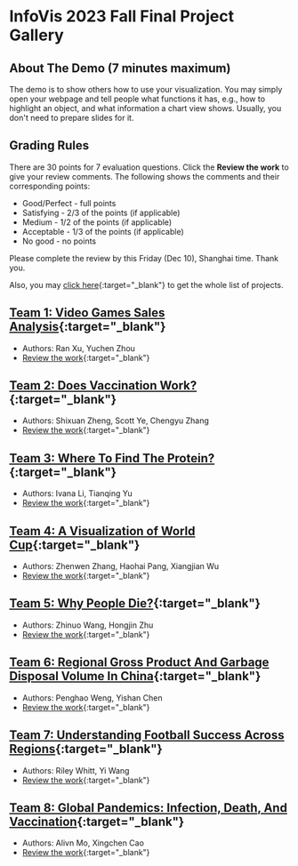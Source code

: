 # InfoVis 2023 Fall Final Project Gallery
## About The Demo (7 minutes maximum)
The demo is to show others how to use your visualization. You may simply open your webpage and tell people what functions it has, e.g., how to highlight an object, and what information a chart view shows. Usually, you don't need to prepare slides for it.

## Grading Rules
There are 30 points for 7 evaluation questions. Click the **Review the work** to give your review comments. The following shows the comments and their corresponding points:
- Good/Perfect - full points
- Satisfying - 2/3 of the points (if applicable)
- Medium - 1/2 of the points (if applicable)
- Acceptable - 1/3 of the points (if applicable)
- No good - no points

Please complete the review by this Friday (Dec 10), Shanghai time. Thank you.

Also, you may [click here](https://docs.google.com/spreadsheets/d/1ugQ-qJtL-AKNzLPPcTmI0MIkntwdHXonTe_cnVhUzM8/edit?usp=sharing){:target="_blank"} to get the whole list of projects. 

## [Team 1: Video Games Sales Analysis](./team1/vediogame.html){:target="_blank"} 
- Authors: Ran Xu, Yuchen Zhou
- [Review the work](https://forms.gle/AnoaKrfpB1MJMBcFA){:target="_blank"} 

## [Team 2: Does Vaccination Work?](./team2/index.html){:target="_blank"} 
- Authors: Shixuan Zheng, Scott Ye, Chengyu Zhang 
- [Review the work](https://forms.gle/k4E8zAZ87NQyvtj28){:target="_blank"}

## [Team 3: Where To Find The Protein?](./team3/index.html){:target="_blank"} 
- Authors: Ivana Li, Tianqing Yu 
- [Review the work](https://forms.gle/QqkaqkmVqa9CjbPh7){:target="_blank"}

## [Team 4: A Visualization of World Cup](./team4/mainpage/fp.html){:target="_blank"} 
- Authors: Zhenwen Zhang, Haohai Pang, Xiangjian Wu
- [Review the work](https://forms.gle/TqzQG8DjAWLujmHDA){:target="_blank"}

## [Team 5: Why People Die?](./team5/index.html){:target="_blank"} 
- Authors: Zhinuo Wang, Hongjin Zhu 
- [Review the work](https://forms.gle/LKe4Cnh6ZeHqX89e6){:target="_blank"}

## [Team 6: Regional Gross Product And Garbage Disposal Volume In China](./team6/index.html){:target="_blank"} 
- Authors: Penghao Weng, Yishan Chen
- [Review the work](https://forms.gle/HsWPUVVbCAEXS6AfA){:target="_blank"}

## [Team 7: Understanding Football Success Across Regions](./team7/index.html){:target="_blank"} 
- Authors: Riley Whitt, Yi Wang
- [Review the work](https://forms.gle/rZmNTSd6R1ZfjeXt5){:target="_blank"}

## [Team 8: Global Pandemics: Infection, Death, And Vaccination](./team8/index.html){:target="_blank"} 
- Authors: Alivn Mo, Xingchen Cao
- [Review the work](https://forms.gle/NsFxBcTMQNCNizNr5){:target="_blank"}

